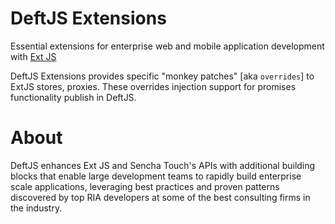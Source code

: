 # DeftJS Extensions

Essential extensions for enterprise web and mobile application development with [Ext JS](http://www.sencha.com/products/extjs/) 

DeftJS Extensions provides specific "monkey patches" [aka `overrides`] to ExtJS stores, proxies. These overrides injection support for promises functionality publish in DeftJS.

# About

DeftJS enhances Ext JS and Sencha Touch's APIs with additional building blocks that enable large development teams to rapidly build enterprise scale applications, leveraging best practices and proven patterns discovered by top RIA developers at some of the best consulting firms in the industry.


